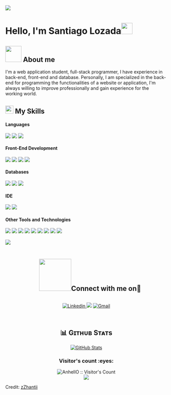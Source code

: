<img src="https://user-images.githubusercontent.com/73097560/115834477-dbab4500-a447-11eb-908a-139a6edaec5c.gif">
<h1>Hello, I'm Santiago Lozada<img src="https://media.giphy.com/media/hvRJCLFzcasrR4ia7z/giphy.gif" width="35"></h1>

## <img src = "https://github.com/7oSkaaa/7oSkaaa/blob/main/Images/about_me.gif?raw=true" width = 50px> About me
I'm a web application student, full-stack programmer, I have experience in back-end, front-end and database. Personally, I am specialized in the back-end for programming
the functionalities of a website or application, I'm always willing to improve professionally and gain experience for the working world.

## <img  src="https://media2.giphy.com/media/QssGEmpkyEOhBCb7e1/giphy.gif?cid=ecf05e47a0n3gi1bfqntqmob8g9aid1oyj2wr3ds3mg700bl&rid=giphy.gif" width ="25"> My Skills 

<h4> Languages </h4>
<span> 
  <img src="https://img.shields.io/badge/Python-CAD5DF?style=for-the-badge&logo=python&logoColor=black&Color=black">
  <img src="https://img.shields.io/badge/Java-CAD5DF?style=for-the-badge&logo=java&logoColor=black&Color=black">
  <img src="https://img.shields.io/badge/c%23-CAD5DF?style=for-the-badge&logo=csharp&logoColor=black&Color=black">
</span>

<h4> Front-End Development </h4>
<span> 
  <img src="https://img.shields.io/badge/HTML5-b8d1e7?style=for-the-badge&logo=html5&logoColor=black">
  <img src="https://img.shields.io/badge/CSS3-b8d1e7?style=for-the-badge&logo=css3&logoColor=black">
  <img src="https://img.shields.io/badge/JavaScript-b8d1e7?style=for-the-badge&logo=javascript&logoColor=black">
  <img src="https://img.shields.io/badge/PHP-b8d1e7?style=for-the-badge&logo=php&logoColor=black">
</span>

<h4> Databases </h4>
<span>
  <img src="https://img.shields.io/badge/MySQL-8fbfec?style=for-the-badge&logo=mysql&logoColor=black">
  <img src="https://img.shields.io/badge/MongoDB-8fbfec?style=for-the-badge&logo=mongodb&logoColor=black">
  <img src="https://img.shields.io/badge/Oracle-8fbfec?style=for-the-badge&logo=oracle&logoColor=black">
</span>

<h4> IDE </h4>
<span>
<img src="https://img.shields.io/badge/Visual_Studio_Code-64a6e3?style=for-the-badge&logo=visual%20studio%20code&logoColor=black">
<img src="https://img.shields.io/badge/VisualStudio-64a6e3?style=for-the-badge&logo=visual-studio&logoColor=black">
</span>

<h4> Other Tools and Technologies </h4>
<span>
  <img src="https://img.shields.io/badge/Git-0960ae?style=for-the-badge&logo=git&logoColor=white">
  <img src="https://img.shields.io/badge/Xampp-0960ae?style=for-the-badge&logo=xampp&logoColor=white">
  <img src="https://img.shields.io/badge/github-0960ae?style=for-the-badge&logo=github&logoColor=white">
  <img src="https://img.shields.io/badge/figma-0960ae?style=for-the-badge&logo=figma&logoColor=white">
  <img src="https://img.shields.io/badge/Canva-0960ae?style=for-the-badge&logo=Canva&logoColor=white">
  <img src="https://img.shields.io/badge/Docker-0960ae?style=for-the-badge&logo=docker&logoColor=white">
  <img src="https://img.shields.io/badge/Trello-0960ae?style=for-the-badge&logo=trello&logoColor=white">
  <img src="https://img.shields.io/badge/gitlab-0960ae?style=for-the-badge&logo=gitlab&logoColor=white">
  <img src="https://img.shields.io/badge/.NET-0960ae?style=for-the-badge&logo=.net&logoColor=white">
</span>

<br>
<br>

<img src="https://user-images.githubusercontent.com/73097560/115834477-dbab4500-a447-11eb-908a-139a6edaec5c.gif">

<div id="user-content-toc">
  <ul align="center">
    <h2 style="display: inline-block"><img src="https://github.com/7oSkaaa/7oSkaaa/blob/main/Images/Connect-with-me.gif?raw=true" width="100px">Connect with me on🤝</h2>
  </ul>
</div>

<p align="center">
  <a href="https://www.linkedin.com/in/santiago-lozada-551783331/">
    <img alt="Linkedin" src="https://img.shields.io/badge/LinkedIn-0077B5?style=for-the-badge&logo=linkedin&logoColor=white">
  </a>
  <a href="https://discordapp.com/users/758051003584086128" ><img src="https://img.shields.io/badge/discord-%232C3454.svg?style=for-the-badge&logo=Discord&logoColor=Blue"></a>
  <a href="mailto:santiagoolozadab@gmail.com"><img alt="Gmail" src="https://img.shields.io/badge/Gmail-D14836?style=for-the-badge&logo=gmail&logoColor=white"></a>
</p>

<br>

<h2 align="center">📊 Gɪᴛʜᴜʙ Sᴛᴀᴛs </h2>
<p align="center">
<a href="https://github.com/zZhantii"><img align="center" src="https://github-readme-stats.vercel.app/api?username=zZhantii&count_private=true&show_icons=true&theme=nightowl" alt="GitHub Stats"/></a>

<br>

<h3 align="center">Visitor's count :eyes:</h3>
<p align="center">
  <img src="https://profile-counter.glitch.me/{zZhantii}/count.svg" alt="AnhellO :: Visitor's Count"/>

<br>

<img src="https://user-images.githubusercontent.com/73097560/115834477-dbab4500-a447-11eb-908a-139a6edaec5c.gif">

Credit: [zZhantii](https://github.com/zZhantii)
